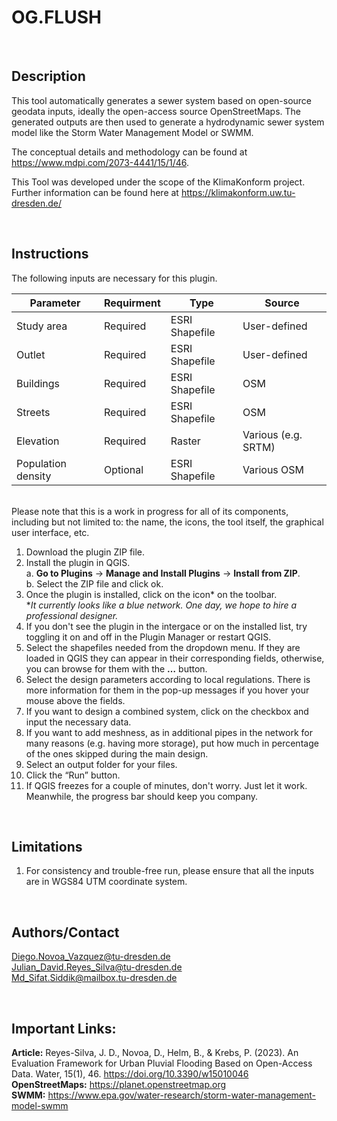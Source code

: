 # OG.FLUSH
<br>

## Description
This tool automatically generates a sewer system based on open-source geodata inputs, ideally the open-access source OpenStreetMaps. The generated outputs are then used to generate a hydrodynamic sewer system model like the Storm Water Management Model or SWMM.

The conceptual details and methodology can be found at https://www.mdpi.com/2073-4441/15/1/46.

This Tool was developed under the scope of the KlimaKonform project. Further information can be found here at https://klimakonform.uw.tu-dresden.de/

<br>

## Instructions
The following inputs are necessary for this plugin.


| Parameter | Requirment | Type | Source |
| --- | --- | --- | --- |
| Study area | Required | ESRI Shapefile | User-defined |
| Outlet | Required | ESRI Shapefile | User-defined |
| Buildings | Required | ESRI Shapefile | OSM |
| Streets | Required | ESRI Shapefile | OSM |
| Elevation | Required | Raster | Various (e.g. SRTM) |
| Population density | Optional | ESRI Shapefile | Various OSM |

\
Please note that this is a work in progress for all of its components, including but not limited to: the name, the icons, the tool itself, the graphical user interface, etc. 

1.	Download the plugin ZIP file.  
2.	Install the plugin in QGIS.  
  a.	**Go to Plugins** → **Manage and Install Plugins** → **Install from ZIP**.  
  b.	Select the ZIP file and click ok.  
3.	Once the plugin is installed, click on the icon* on the toolbar.  
    **It currently looks like a blue network. One day, we hope to hire a professional designer.*  
4.	If you don't see the plugin in the intergace or on the installed list, try toggling it on and off in the Plugin Manager or restart QGIS.
5.	Select the shapefiles needed from the dropdown menu. If they are loaded in QGIS they can appear in their corresponding fields, otherwise, you can browse for them with the **…** button.  
6.	Select the design parameters according to local regulations. There is more information for them in the pop-up messages if you hover your mouse above the fields.  
7.	If you want to design a combined system, click on the checkbox and input the necessary data.  
8.	If you want to add meshness, as in additional pipes in the network for many reasons (e.g. having more storage), put how much in percentage of the ones skipped during the main design.  
9.	Select an output folder for your files.  
10.	Click the “Run” button.  
11.	If QGIS freezes for a couple of minutes, don't worry. Just let it work. Meanwhile, the progress bar should keep you company.  



<br>

## Limitations
1.	For consistency and trouble-free run, please ensure that all the inputs are in WGS84 UTM coordinate system.

<br>

## Authors/Contact
Diego.Novoa_Vazquez@tu-dresden.de  
Julian_David.Reyes_Silva@tu-dresden.de  
Md_Sifat.Siddik@mailbox.tu-dresden.de

<br>

## Important Links:
**Article:** Reyes-Silva, J. D., Novoa, D., Helm, B., & Krebs, P. (2023). An Evaluation Framework for Urban Pluvial Flooding Based on Open-Access Data. Water, 15(1), 46. https://doi.org/10.3390/w15010046  
**OpenStreetMaps:** https://planet.openstreetmap.org  
**SWMM:** https://www.epa.gov/water-research/storm-water-management-model-swmm
